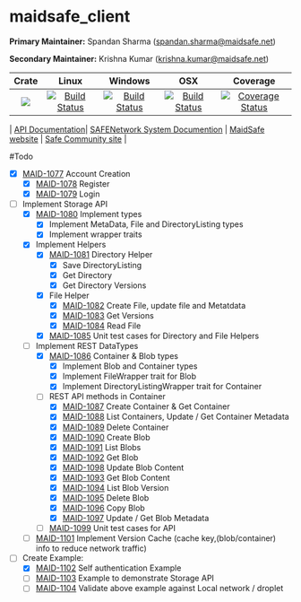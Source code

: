 # maidsafe_client

**Primary Maintainer:**     Spandan Sharma (spandan.sharma@maidsafe.net)

**Secondary Maintainer:**   Krishna Kumar (krishna.kumar@maidsafe.net)

|Crate|Linux|Windows|OSX|Coverage|
|:------:|:-------:|:-------:|:-------:|:-------:|
|[![](http://meritbadge.herokuapp.com/maidsafe_client)](https://crates.io/crates/maidsafe_client)|[![Build Status](https://travis-ci.org/maidsafe/maidsafe_client.svg?branch=master)](https://travis-ci.org/maidsafe/maidsafe_client)|[![Build Status](http://ci.maidsafe.net:8080/buildStatus/icon?job=maidsafe_client_win64_status_badge)](http://ci.maidsafe.net:8080/job/maidsafe_client_win64_status_badge/)|[![Build Status](http://ci.maidsafe.net:8080/buildStatus/icon?job=maidsafe_client_osx_status_badge)](http://ci.maidsafe.net:8080/job/maidsafe_client_osx_status_badge/)|[![Coverage Status](https://coveralls.io/repos/maidsafe/maidsafe_client/badge.svg?branch=master)](https://coveralls.io/r/maidsafe/maidsafe_client?branch=master)|

| [API Documentation](http://maidsafe.github.io/maidsafe_client/)| [SAFENetwork System Documention](http://systemdocs.maidsafe.net/) | [MaidSafe website](http://www.maidsafe.net) | [Safe Community site](https://forum.safenetwork.io) |

#Todo
- [X] [MAID-1077](https://maidsafe.atlassian.net/browse/MAID-1077) Account Creation
    - [X] [MAID-1078](https://maidsafe.atlassian.net/browse/MAID-1078) Register
    - [X] [MAID-1079](https://maidsafe.atlassian.net/browse/MAID-1079) Login
- [ ] Implement Storage API
    - [X] [MAID-1080](https://maidsafe.atlassian.net/browse/MAID-1080) Implement types
        - [X] Implement MetaData, File and DirectoryListing types
        - [X] Implement wrapper traits
    - [X] Implement Helpers
        - [X] [MAID-1081](https://maidsafe.atlassian.net/browse/MAID-1081) Directory Helper
            - [X] Save DirectoryListing
            - [X] Get Directory
            - [X] Get Directory Versions
        - [X] File Helper
            - [X] [MAID-1082](https://maidsafe.atlassian.net/browse/MAID-1082) Create File, update file and Metatdata
            - [X] [MAID-1083](https://maidsafe.atlassian.net/browse/MAID-1083) Get Versions
            - [X] [MAID-1084](https://maidsafe.atlassian.net/browse/MAID-1084) Read File
        - [X] [MAID-1085](https://maidsafe.atlassian.net/browse/MAID-1085) Unit test cases for Directory and File Helpers
    - [ ] Implement REST DataTypes
        - [X] [MAID-1086](https://maidsafe.atlassian.net/browse/MAID-1086) Container & Blob types
            - [X] Implement Blob and Container types
            - [X] Implement FileWrapper trait for Blob
            - [X] Implement DirectoryListingWrapper trait for Container
        - [ ] REST API methods in Container
            - [X] [MAID-1087](https://maidsafe.atlassian.net/browse/MAID-1087) Create Container & Get Container
            - [X] [MAID-1088](https://maidsafe.atlassian.net/browse/MAID-1088) List Containers, Update / Get Container Metadata
            - [X] [MAID-1089](https://maidsafe.atlassian.net/browse/MAID-1089) Delete Container
            - [X] [MAID-1090](https://maidsafe.atlassian.net/browse/MAID-1090) Create Blob
            - [X] [MAID-1091](https://maidsafe.atlassian.net/browse/MAID-1091) List Blobs
            - [X] [MAID-1092](https://maidsafe.atlassian.net/browse/MAID-1092) Get Blob
            - [X] [MAID-1098](https://maidsafe.atlassian.net/browse/MAID-1098) Update Blob Content
            - [X] [MAID-1093](https://maidsafe.atlassian.net/browse/MAID-1093) Get Blob Content
            - [X] [MAID-1094](https://maidsafe.atlassian.net/browse/MAID-1094) List Blob Version
            - [X] [MAID-1095](https://maidsafe.atlassian.net/browse/MAID-1095) Delete Blob
            - [X] [MAID-1096](https://maidsafe.atlassian.net/browse/MAID-1096) Copy Blob
            - [X] [MAID-1097](https://maidsafe.atlassian.net/browse/MAID-1097) Update / Get Blob Metadata
        - [ ] [MAID-1099](https://maidsafe.atlassian.net/browse/MAID-1099) Unit test cases for API
    - [ ] [MAID-1101](https://maidsafe.atlassian.net/browse/MAID-1101) Implement Version Cache (cache key,(blob/container) info to reduce network traffic)
- [ ] Create Example:
    - [X] [MAID-1102](https://maidsafe.atlassian.net/browse/MAID-1102) Self authentication Example
    - [ ] [MAID-1103](https://maidsafe.atlassian.net/browse/MAID-1103) Example to demonstrate Storage API
    - [ ] [MAID-1104](https://maidsafe.atlassian.net/browse/MAID-1104) Validate above example against Local network / droplet
